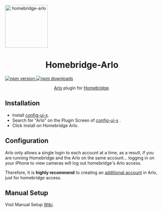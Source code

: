 <span align="center">
  <a href="https://arlo.com">
    <img alt="homebridge-arlo" src="https://raw.githubusercontent.com/homebridge-plugins/homebridge-arlo/master/arlo/arlo.png" width="140px">
  </a>

  # Homebridge-Arlo

  <a href="https://www.npmjs.com/package/homebridge-arlo">
    <img title="npm version" src="https://badgen.net/npm/v/homebridge-arlo">
  </a>
  <a href="https://www.npmjs.com/package/homebridge-arlo">
    <img title="npm downloads" src="https://badgen.net/npm/dt/homebridge-arlo">
  </a>

  <p>
    <a href="https://www.arlo.com/">Arlo</a> plugin for <a href="https://homebridge.io">Homebridge</a>. 
  </p>
</span>

## Installation
* Install [config-ui-x](https://github.com/oznu/homebridge-config-ui-x).
* Search for "Arlo" on the Plugin Screen of [config-ui-x](https://github.com/oznu/homebridge-config-ui-x) .
* Click Install on Homebridge Arlo.

## Configuration
Arlo only allows a single login to each account at a time, as a result, if you are running Homebridge and the Arlo on the same account... logging in on your iPhone to view cameras will log out homebridge's Arlo access.

Therefore, It is **highly recommend** to creating an [additional account](https://my.arlo.com/#/registration) in Arlo, just for homebridge access.

## Manual Setup
Visit Manual Setup [Wiki](https://github.com/homebridge-plugins/homebridge-arlo/wiki/Manual-Setup).
